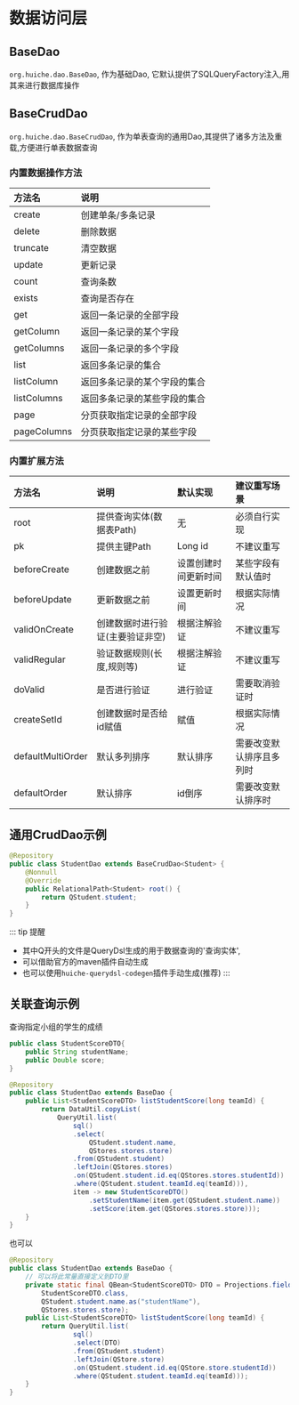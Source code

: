 # 数据访问层
## BaseDao
`org.huiche.dao.BaseDao`, 作为基础Dao, 它默认提供了SQLQueryFactory注入,用其来进行数据库操作
## BaseCrudDao
`org.huiche.dao.BaseCrudDao`, 作为单表查询的通用Dao,其提供了诸多方法及重载,方便进行单表数据查询
### 内置数据操作方法
方法名|说明
:-|:-
create|创建单条/多条记录
delete|删除数据
truncate|清空数据
update|更新记录
count|查询条数
exists|查询是否存在
get|返回一条记录的全部字段
getColumn|返回一条记录的某个字段
getColumns|返回一条记录的多个字段
list|返回多条记录的集合
listColumn|返回多条记录的某个字段的集合
listColumns|返回多条记录的某些字段的集合
page|分页获取指定记录的全部字段
pageColumns|分页获取指定记录的某些字段

### 内置扩展方法
方法名|说明|默认实现|建议重写场景
:-|:-|:-|:-
root|提供查询实体(数据表Path)|无|必须自行实现
pk|提供主键Path|Long id|不建议重写
beforeCreate|创建数据之前|设置创建时间更新时间|某些字段有默认值时
beforeUpdate|更新数据之前|设置更新时间|根据实际情况
validOnCreate|创建数据时进行验证(主要验证非空)|根据注解验证|不建议重写
validRegular|验证数据规则(长度,规则等)|根据注解验证|不建议重写
doValid|是否进行验证|进行验证|需要取消验证时
createSetId|创建数据时是否给id赋值|赋值|根据实际情况
defaultMultiOrder|默认多列排序|默认排序|需要改变默认排序且多列时
defaultOrder|默认排序|id倒序|需要改变默认排序时
## 通用CrudDao示例
```java
@Repository
public class StudentDao extends BaseCrudDao<Student> {
    @Nonnull
    @Override
    public RelationalPath<Student> root() {
        return QStudent.student;
    }
}
```
::: tip 提醒
- 其中Q开头的文件是QueryDsl生成的用于数据查询的'查询实体',
- 可以借助官方的maven插件自动生成
- 也可以使用`huiche-querydsl-codegen`插件手动生成(推荐)
:::
## 关联查询示例
查询指定小组的学生的成绩
```java
public class StudentScoreDTO{
    public String studentName;
    public Double score;
}
```
```java
@Repository
public class StudentDao extends BaseDao {
    public List<StudentScoreDTO> listStudentScore(long teamId) {
        return DataUtil.copyList(
            QueryUtil.list(
                sql()
                .select(
                    QStudent.student.name,
                    QStores.stores.store)
                .from(QStudent.student)
                .leftJoin(QStores.stores)
                .on(QStudent.student.id.eq(QStores.stores.studentId))
                .where(QStudent.student.teamId.eq(teamId))),
                item -> new StudentScoreDTO()
                    .setStudentName(item.get(QStudent.student.name))
                    .setScore(item.get(QStores.stores.store)));
    }
}
```
也可以
```java
@Repository
public class StudentDao extends BaseDao {
    // 可以将此常量直接定义到DTO里
    private static final QBean<StudentScoreDTO> DTO = Projections.fields(
        StudentScoreDTO.class, 
        QStudent.student.name.as("studentName"),
        QStores.stores.store);
    public List<StudentScoreDTO> listStudentScore(long teamId) {
        return QueryUtil.list(
                sql()
                .select(DTO)
                .from(QStudent.student)
                .leftJoin(QStore.store)
                .on(QStudent.student.id.eq(QStore.store.studentId))
                .where(QStudent.student.teamId.eq(teamId)));
    }
}
```